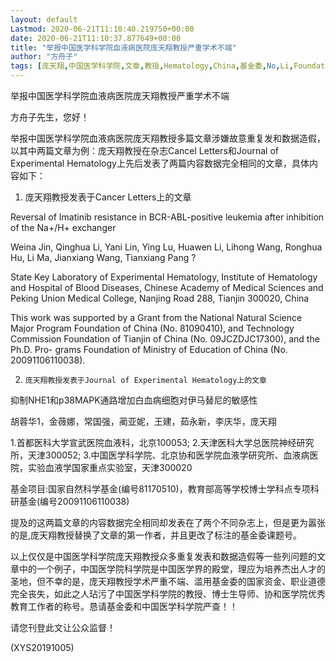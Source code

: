 ```yaml
---
layout: default
Lastmod: 2020-06-21T11:10:40.219750+00:00
date: 2020-06-21T11:10:37.877649+00:00
title: "举报中国医学科学院血液病医院庞天翔教授严重学术不端"
author: "方舟子"
tags: [庞天翔,中国医学科学院,文章,教授,Hematology,China,基金委,No,Li,Foundation,新语丝]
---
```


举报中国医学科学院血液病医院庞天翔教授严重学术不端

方舟子先生，您好！

举报中国医学科学院血液病医院庞天翔教授多篇文章涉嫌故意重复发和数据造假，以其中两篇文章为例：庞天翔教授在杂志Cancel Letters和Journal of Experimental Hematology上先后发表了两篇内容数据完全相同的文章，具体内容如下：

1.    庞天翔教授发表于Cancer Letters上的文章

Reversal of Imatinib resistance in BCR-ABL-positive leukemia after inhibition of the Na+/H+ exchanger

Weina Jin, Qinghua Li, Yani Lin, Ying Lu, Huawen Li, Lihong Wang, Ronghua Hu, Li Ma, Jianxiang Wang, Tianxiang Pang ?

State Key Laboratory of Experimental Hematology, Institute of Hematology and Hospital of Blood Diseases, Chinese Academy of Medical Sciences and Peking Union Medical College, Nanjing Road 288, Tianjin 300020, China

This work was supported by a Grant from the National Natural Science Major Program Foundation of China (No. 81090410), and Technology Commission Foundation of Tianjin of China (No. 09JCZDJC17300), and the Ph.D. Pro- grams Foundation of Ministry of Education of China (No. 20091106110038).

2.     庞天翔教授发表于Journal of Experimental Hematology上的文章

抑制NHE1和p38MAPK通路增加白血病细胞对伊马替尼的敏感性

胡蓉华1，金薇娜，常国强，蔺亚妮，王建，茹永新，李庆华，庞天翔

1.首都医科大学宣武医院血液科，北京100053; 2.天津医科大学总医院神经研究所，天津300052; 3.中国医学科学院、北京协和医学院血液学研究所、血液病医院，实验血液学国家重点实验室，天津300020

基金项目:国家自然科学基金(编号81170510)，教育部高等学校博士学科点专项科研基金(编号20091106110038)

提及的这两篇文章的内容数据完全相同却发表在了两个不同杂志上，但是更为嚣张的是,庞天翔教授替换了文章的第一作者，并且更改了标注的基金委课题号。

以上仅仅是中国医学科学院庞天翔教授众多重复发表和数据造假等一些列问题的文章中的一个例子，中国医学院科学院是中国医学界的殿堂，理应为培养杰出人才的圣地，但不幸的是，庞天翔教授学术严重不端、滥用基金委的国家资金、职业道德完全丧失，如此之人玷污了中国医学科学院的教授、博士生导师、协和医学院优秀教育工作者的称号。恳请基金委和中国医学科学院严查！！

请您刊登此文让公众监督！

(XYS20191005)


